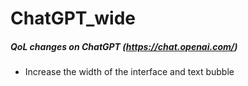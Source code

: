 # ChatGPT_wide

##### QoL changes on ChatGPT (https://chat.openai.com/)

- Increase the width of the interface and text bubble